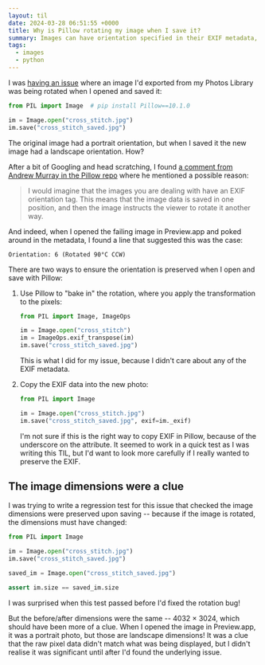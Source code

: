 ```yaml
---
layout: til
date: 2024-03-28 06:51:55 +0000
title: Why is Pillow rotating my image when I save it?
summary: Images can have orientation specified in their EXIF metadata, which isn't preserved when you open and save an image with Pillow.
tags:
  - images
  - python
---
```

I was [having an issue][issue] where an image I'd exported from my Photos Library was being rotated when I opened and saved it:

```python
from PIL import Image  # pip install Pillow==10.1.0

im = Image.open("cross_stitch.jpg")
im.save("cross_stitch_saved.jpg")
```

The original image had a portrait orientation, but when I saved it the new image had a landscape orientation.
How?

After a bit of Googling and head scratching, I found [a comment from Andrew Murray in the Pillow repo][comment] where he mentioned a possible reason:

> I would imagine that the images you are dealing with have an EXIF orientation tag.
> This means that the image data is saved in one position, and then the image instructs the viewer to rotate it another way.

And indeed, when I opened the failing image in Preview.app and poked around in the metadata, I found a line that suggested this was the case:

```
Orientation: 6 (Rotated 90°C CCW)
```

There are two ways to ensure the orientation is preserved when I open and save with Pillow:

1.  Use Pillow to "bake in" the rotation, where you apply the transformation to the pixels:

    ```python
    from PIL import Image, ImageOps

    im = Image.open("cross_stitch")
    im = ImageOps.exif_transpose(im)
    im.save("cross_stitch_saved.jpg")
    ```
    
    This is what I did for my issue, because I didn't care about any of the EXIF metadata.

2.  Copy the EXIF data into the new photo:

    ```python
    from PIL import Image

    im = Image.open("cross_stitch.jpg")
    im.save("cross_stitch_saved.jpg", exif=im._exif)
    ```
    
    I'm not sure if this is the right way to copy EXIF in Pillow, because of the underscore on the attribute.
    It seemed to work in a quick test as I was writing this TIL, but I'd want to look more carefully if I really wanted to preserve the EXIF.

## The image dimensions were a clue

I was trying to write a regression test for this issue that checked the image dimensions were preserved upon saving -- because if the image is rotated, the dimensions must have changed: 

```python
from PIL import Image

im = Image.open("cross_stitch.jpg")
im.save("cross_stitch_saved.jpg")

saved_im = Image.open("cross_stitch_saved.jpg")

assert im.size == saved_im.size
```

I was surprised when this test passed before I'd fixed the rotation bug!

But the before/after dimensions were the same -- 4032&nbsp;×&nbsp;3024, which should have been more of a clue.
When I opened the image in Preview.app, it was a portrait photo, but those are landscape dimensions!
It was a clue that the raw pixel data didn't match what was being displayed, but I didn't realise it was significant until after I'd found the underlying issue.

[issue]: https://github.com/alexwlchan/scripts/pull/22
[comment]: https://github.com/python-pillow/Pillow/issues/4703#issuecomment-645219973
